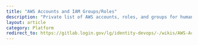 ```yaml
---
title: "AWS Accounts and IAM Groups/Roles"
description: "Private list of AWS accounts, roles, and groups for human users"
layout: article
category: Platform
redirect_to: https://gitlab.login.gov/lg/identity-devops/-/wikis/AWS-Account-and-IAM-Configurations
---
```


